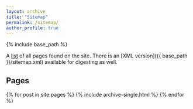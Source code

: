 ```yaml
---
layout: archive
title: "Sitemap"
permalink: /sitemap/
author_profile: true
---
```



{% include base_path %}

A [list](http://cschnaudt.github.io/files/sitemap.txt) of all pages found on the site. There is an [XML version]({{ base_path }}/sitemap.xml) available for digesting as well.

<h2>Pages</h2>
{% for post in site.pages %}
  {% include archive-single.html %}
{% endfor %}
